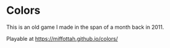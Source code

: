# Colors

This is an old game I made in the span of a month back in 2011.

Playable at https://miffottah.github.io/colors/
